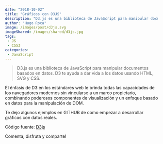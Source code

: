 ```yaml
---
date: "2018-10-02"
title: "Gráficos con D3JS"
description: "D3.js es una biblioteca de JavaScript para manipular documentos basados ​​en datos. D3 te ayuda a dar vida a los datos usando HTML, SVG y CSS."
author: "Hugo Roca"
image: /images/post/d3js.svg
imageShared: /images/shared/d3js.jpg
tags:
 - JS
 - CSS3
categories:
 - JavaScript
---
```


> D3.js es una biblioteca de JavaScript para manipular documentos basados ​​en datos. D3 te ayuda a dar vida a los datos usando HTML, SVG y CSS.

El énfasis de D3 en los estándares web le brinda todas las capacidades de los navegadores modernos sin vincularse a un marco propietario, combinando poderosos componentes de visualización y un enfoque basado en datos para la manipulación de DOM.

Te dejo algunos ejemplos en GITHUB de como empezar a desarrollar gráficos con datos reales.

Código fuente: [D3js](https://github.com/PORTAFOLIO-PROYECTOS/D3JS)

Comenta, disfruta y comparte! 